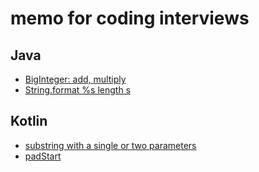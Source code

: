 # memo for coding interviews
## Java
- [BigInteger: add, multiply](/src/main/java/JavaChapter1Problem6.java)
- [String.format %s length s](/src/main/java/JavaChapter1Problem6.java)
## Kotlin
- [substring with a single or two parameters](/src/main/kotlin/Chapter1Problem6.kt) 
- [padStart](/src/main/kotlin/Chapter1Problem6.kt)
